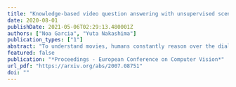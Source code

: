 ```yaml
---
title: "Knowledge-based video question answering with unsupervised scene descriptions"
date: 2020-08-01
publishDate: 2021-05-06T02:29:13.480001Z
authors: ["Noa Garcia", "Yuta Nakashima"]
publication_types: ["1"]
abstract: "To understand movies, humans constantly reason over the dialogues and actions shown in specific scenes and relate them to the overall storyline already seen. Inspired by this behaviour, we design ROLL, a model for knowledge-based video story question answering that leverages three crucial aspects of movie understanding: dialog comprehension, scene reasoning, and storyline recalling. In ROLL, each of these tasks is in charge of extracting rich and diverse information by 1) processing scene dialogues, 2) generating unsupervised video scene descriptions, and 3) obtaining external knowledge in a weakly supervised fashion. To answer a given question correctly, the information generated by each inspired-cognitive task is encoded via Transformers and fused through a modality weighting mechanism, which balances the information from the different sources. Exhaustive evaluation demonstrates the effectiveness of our approach, which yields a new state-of-the-art on two challenging video question answering datasets: KnowIT VQA and TVQA+."
featured: false
publication: "*Proceedings - European Conference on Computer Vision*"
url_pdf: "https://arxiv.org/abs/2007.08751"
doi: ""
---
```



